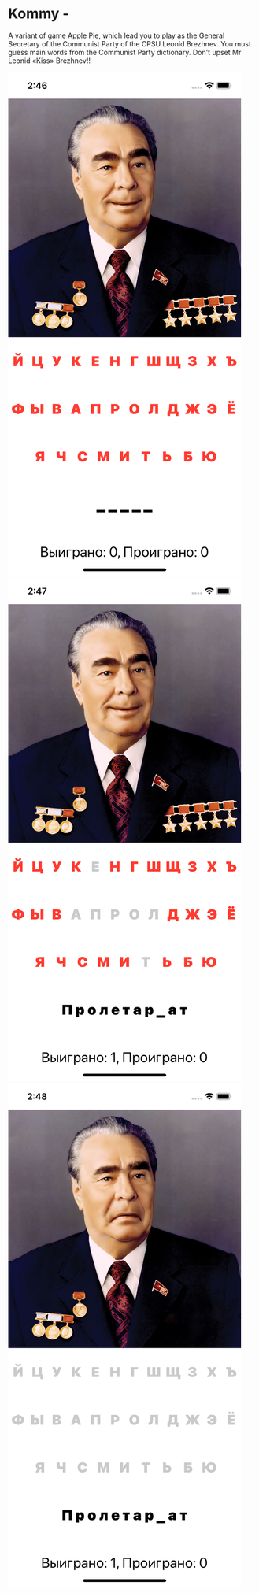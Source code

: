 # Kommy - 
A variant of game Apple Pie, which lead you to play as the General Secretary of the Communist Party of the CPSU Leonid Brezhnev. You must guess main words from the Communist Party dictionary. Don't upset Mr Leonid «Kiss» Brezhnev!!

![Screen 1](https://github.com/VladimirLadygin/Kommy/blob/main/Images/Simulator%20Screen%20Shot%20-%20iPhone%2011%20-%202022-02-02%20at%2014.46.38.png)
![Screen 2](https://github.com/VladimirLadygin/Kommy/blob/main/Images/Simulator%20Screen%20Shot%20-%20iPhone%2011%20-%202022-02-02%20at%2014.47.39.png)
![Screen 3](https://github.com/VladimirLadygin/Kommy/blob/main/Images/Simulator%20Screen%20Shot%20-%20iPhone%2011%20-%202022-02-02%20at%2014.48.01.png)

